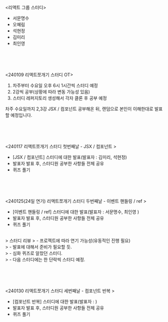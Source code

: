 <리액트 그룹 스터디>
- 서문명수
- 오혜림
- 석현정
- 김미리
- 최인영


<br><br><br>


<240109 리액트쪼개기 스터디 OT>

1. 차주부터 수요일 오후 6시 1시간씩 스터디 예정
2. 2강씩 공부(상황에 따라 변동 가능성 있음)
3. 스터디 레퍼지토리 생성해서 각자 클론 후 공부 예정

차주 수요일까지 2,3강 JSX / 컴포넌트 공부해온 뒤, 랜덤으로 본인이 이해한대로 발표할 예정입니다.

<br><br><br>

<240117 리액트쪼개기 스터디 첫번째날 - JSX / 컴포넌트 >

- [JSX / 컴포넌트] 스터디에 대한 발표(발표자 : 김미리, 석현정)
- 발표자 발표 후, 스터디원 공부한 사항들 전체 공유
- 퀴즈 풀기

<br><br><br>

<240125(24일 연기) 리액트쪼개기 스터디 두번째날 - 이벤트 핸들링 / ref >

- [이벤트 핸들링 / ref] 스터디에 대한 발표(발표자 : 서문명수, 최인영 )
- 발표자 발표 후, 스터디원 공부한 사항들 전체 공유
- 퀴즈 풀기
<br>
> 스터디 리뷰
> - 프로젝트에 따라 연기 가능성(유동적인 진행 필요)<br/>
> - 발표에 대해서 준비가 필요할 듯.<br/>
> - 심화 퀴즈로 알찼던 스터디.<br/>
> - 다음 스터디에는 한 단락씩 스터디 예정.

<br><br><br>

<240130 리액트쪼개기 스터디 세번째날 - 컴포넌트 반복 >

- [컴포넌트 반복] 스터디에 대한 발표(발표자 : )
- 발표자 발표 후, 스터디원 공부한 사항들 전체 공유
- 퀴즈 풀기



